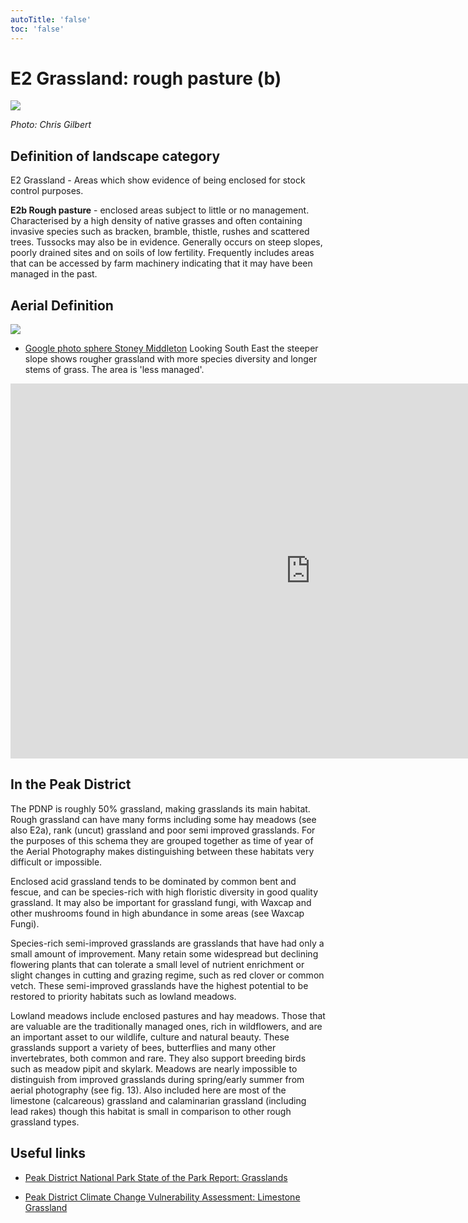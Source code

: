 ```yaml
---
autoTitle: 'false'
toc: 'false'
---
```


# E2 Grassland: rough pasture (b)

![](https://report-publishing/media/interpretation-key/e2b.png)

_Photo: Chris Gilbert_

## Definition of landscape category

E2 Grassland - Areas which show evidence of being enclosed for stock control purposes.

**E2b Rough pasture** - enclosed areas subject to little or no management. Characterised by a high density of native grasses and often containing invasive species such as bracken, bramble, thistle, rushes and scattered trees. Tussocks may also be in evidence. Generally occurs on steep slopes, poorly drained sites and on soils of low fertility. Frequently includes areas that can be accessed by farm machinery indicating that it may have been managed in the past.

## Aerial Definition

![](https://report-publishing/media/interpretation-key/fig14.png)

*   [Google photo sphere Stoney Middleton](https://goo.gl/maps/FswiFTdtGsmSPe5J9) Looking South East the steeper slope shows rougher grassland with more species diversity and longer stems of grass. The area is 'less managed'.

<iframe style="border: 0;" src="https://www.google.com/maps/embed?pb=!4v1683134027639!6m8!1m7!1sCAoSLEFGMVFpcE1KaWxjTWkyUEFRQnBHRFNjYlJTZXd1MVMwdUZuT21ZckxCQ0oy!2m2!1d53.27225869999999!2d-1.7065655!3f151.92823798130362!4f-22.156985304929407!5f0.8082170992969904" width="960" height="600" allowfullscreen="allowfullscreen" loading="lazy"></iframe>

## In the Peak District

The PDNP is roughly 50% grassland, making grasslands its main habitat. Rough grassland can have many forms including some hay meadows (see also E2a), rank (uncut) grassland and poor semi improved grasslands. For the purposes of this schema they are grouped together as time of year of the Aerial Photography makes distinguishing between these habitats very difficult or impossible.

Enclosed acid grassland tends to be dominated by common bent and fescue, and can be species-rich with high floristic diversity in good quality grassland. It may also be important for grassland fungi, with Waxcap and other mushrooms found in high abundance in some areas (see Waxcap Fungi).

Species-rich semi-improved grasslands are grasslands that have had only a small amount of improvement. Many retain some widespread but declining flowering plants that can tolerate a small level of nutrient enrichment or slight changes in cutting and grazing regime, such as red clover or common vetch. These semi-improved grasslands have the highest potential to be restored to priority habitats such as lowland meadows.

Lowland meadows include enclosed pastures and hay meadows. Those that are valuable are the traditionally managed ones, rich in wildflowers, and are an important asset to our wildlife, culture and natural beauty. These grasslands support a variety of bees, butterflies and many other invertebrates, both common and rare. They also support breeding birds such as meadow pipit and skylark. Meadows are nearly impossible to distinguish from improved grasslands during spring/early summer from aerial photography (see fig. 13). Also included here are most of the limestone (calcareous) grassland and calaminarian grassland (including lead rakes) though this habitat is small in comparison to other rough grassland types.

## Useful links

*   [Peak District National Park State of the Park Report: Grasslands](https://reports.peakdistrict.gov.uk/sotpr/docs/wildlife-habitat/habitats.html#grassland)
    
*   [Peak District Climate Change Vulnerability Assessment: Limestone Grassland](https://reports.peakdistrict.gov.uk/ccva/docs/assessments/habitats/limestonegrassland.html)
